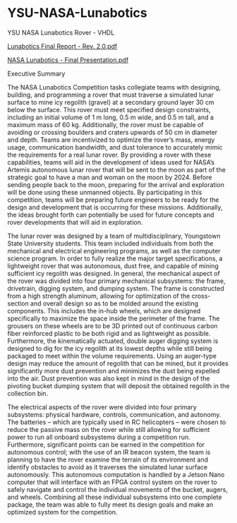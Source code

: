 # YSU-NASA-Lunabotics
YSU NASA Lunabotics Rover - VHDL

[Lunabotics Final Report - Rev. 2.0.pdf](https://github.com/DeeJay2545/YSU-NASA-Lunabotics/files/8238770/Lunabotics.Final.Report.-.Rev.2.0.pdf)

[NASA Lunabotics - Final Presentation.pdf](https://github.com/DeeJay2545/YSU-NASA-Lunabotics/files/8238847/NASA.Lunabotics.-.Final.Presentation.pdf)

Executive Summary

The NASA Lunabotics Competition tasks collegiate teams with designing, building, and programming a rover that must traverse a simulated lunar surface to mine icy regolith (gravel) at a secondary ground layer 30 cm below the surface. This rover must meet specified design constraints, including an initial volume of 1 m long, 0.5 m wide, and 0.5 m tall, and a maximum mass of 60 kg. Additionally, the rover must be capable of avoiding or crossing boulders and craters upwards of 50 cm in diameter and depth. Teams are incentivized to optimize the rover’s mass, energy usage, communication bandwidth, and dust tolerance to accurately mimic the requirements for a real lunar rover. By providing a rover with these capabilities, teams will aid in the development of ideas used for NASA’s Artemis autonomous lunar rover that will be sent to the moon as part of the strategic goal to have a man and woman on the moon by 2024. Before sending people back to the moon, preparing for the arrival and exploration will be done using these unmanned objects. By participating in this competition, teams will be preparing future engineers to be ready for the design and development that is occurring for these missions. Additionally, the ideas brought forth can potentially be used for future concepts and rover developments that will aid in exploration.

The lunar rover was designed by a team of multidisciplinary, Youngstown State University students. This team included individuals from both the mechanical and electrical engineering programs, as well as the computer science program. In order to fully realize the major target specifications, a lightweight rover that was autonomous, dust free, and capable of mining sufficient icy regolith was designed. In general, the mechanical aspect of the rover was divided into four primary mechanical subsystems: the frame, drivetrain, digging system, and dumping system. The frame is constructed from a high strength aluminum, allowing for optimization of the cross-section and overall design so as to be molded around the existing components. This includes the in-hub wheels, which are designed specifically to maximize the space inside the perimeter of the frame. The grousers on these wheels are to be 3D printed out of continuous carbon fiber reinforced plastic to be both rigid and as lightweight as possible. Furthermore, the kinematically actuated, double auger digging system is designed to dig for the icy regolith at its lowest depths while still being packaged to meet within the volume requirements. Using an auger-type design may reduce the amount of regolith that can be mined, but it provides significantly more dust prevention and minimizes the dust being expelled into the air. Dust prevention was also kept in mind in the design of the pivoting bucket dumping system that will deposit the obtained regolith in the collection bin.

The electrical aspects of the rover were divided into four primary subsystems: physical hardware, controls, communication, and autonomy. The batteries – which are typically used in RC helicopters – were chosen to reduce the passive mass on the rover while still allowing for sufficient power to run all onboard subsystems during a competition run. Furthermore, significant points can be earned in the competition for autonomous control; with the use of an IR beacon system, the team is planning to have the rover examine the terrain of its environment and identify obstacles to avoid as it traverses the simulated lunar surface autonomously. This autonomous computation is handled by a Jetson Nano computer that will interface with an FPGA control system on the rover to safely navigate and control the individual movements of the bucket, augers, and wheels. Combining all these individual subsystems into one complete package, the team was able to fully meet its design goals and make an optimized system for the competition.
